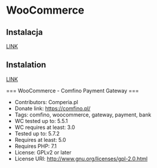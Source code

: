# WooCommerce

## Instalacja

[LINK](docs/comfino.pl.md)

## Instalation

[LINK](docs/comfino.en.md)

=== WooCommerce - Comfino Payment Gateway ===
 * Contributors: Comperia.pl
 * Donate link: https://comfino.pl/
 * Tags: comfino, woocommerce, gateway, payment, bank
 * WC tested up to: 5.5.1
 * WC requires at least: 3.0
 * Tested up to: 5.7.2
 * Requires at least: 5.0
 * Requires PHP: 7.1
 * License: GPLv2 or later
 * License URI: http://www.gnu.org/licenses/gpl-2.0.html
